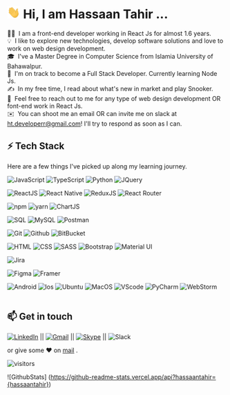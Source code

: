 # <img src="https://raw.githubusercontent.com/ABSphreak/ABSphreak/master/gifs/Hi.gif" width="30px">  Hi, I am **Hassaan Tahir** ...

👨‍💻 &nbsp;I am a front-end developer working in React Js for almost 1.6 years.\
💡 &nbsp;I like to explore new technologies, develop software solutions and love to work on web design development.\
🎓 &nbsp;I've a Master Degree in Computer Science from Islamia University of Bahawalpur.\
🌱 &nbsp;I'm on track to become a Full Stack Developer. Currently learning Node Js.\
✍️ &nbsp;In my free time, I read about what's new in market and play Snooker.\
💬 &nbsp;Feel free to reach out to me for any type of web design development OR font-end work in React Js.\
✉️ &nbsp;You can shoot me an email OR can invite me on slack at ht.developerr@gmail.com! I'll try to respond as soon as I can.
<!-- 📄 &nbsp;Please have a look at my [Résumé](https://www.adityavsingh.com/resume.html) for more details about me. I'm open to feedback and suggestions! -->

## ⚡ Tech Stack

Here are a few things I've picked up along my learning journey.


  ![JavaScript](https://img.shields.io/badge/JavaScript-F7DF1E?style=for-the-badge&logo=javascript&logoColor=black) ![TypeScript](https://img.shields.io/badge/TypeScript-007ACC?style=for-the-badge&logo=typescript&logoColor=white) ![Python](https://img.shields.io/badge/Python-3776AB?style=for-the-badge&logo=python&logoColor=white) ![JQuery](https://img.shields.io/badge/jQuery-0769AD?style=for-the-badge&logo=jquery&logoColor=white) ![]() ![]() ![]()
  
 ![ReactJS](https://img.shields.io/badge/React-20232A?style=for-the-badge&logo=react&logoColor=61DAFB) ![React Native](https://img.shields.io/badge/React_Native-20232A?style=for-the-badge&logo=react&logoColor=61DAFB) ![ReduxJS](https://img.shields.io/badge/Redux-593D88?style=for-the-badge&logo=redux&logoColor=white) ![React Router](https://img.shields.io/badge/React_Router-CA4245?style=for-the-badge&logo=react-router&logoColor=white) ![]() ![]() ![]()
 
 ![npm](https://img.shields.io/badge/npm-CB3837?style=for-the-badge&logo=npm&logoColor=white) ![yarn](https://img.shields.io/badge/Yarn-2C8EBB?style=for-the-badge&logo=yarn&logoColor=white)  ![ChartJS](https://img.shields.io/badge/Chart.js-FF6384?style=for-the-badge&logo=chartdotjs&logoColor=white) ![]() ![]()

 ![SQL](https://img.shields.io/badge/-SQL-000?style=for-the-badge&logo=MySQL&logoColor=4479A1) ![MySQL](https://img.shields.io/badge/MySQL-00000F?style=for-the-badge&logo=mysql&logoColor=white) ![Postman](https://img.shields.io/badge/Postman-FF6C37?style=for-the-badge&logo=Postman&logoColor=white) ![]() ![]() ![]()

 ![Git](https://img.shields.io/badge/git%20-%23F05033.svg?&style=for-the-badge&logo=git&logoColor=white)  ![Github](https://img.shields.io/badge/github%20-%23121011.svg?&style=for-the-badge&logo=github&logoColor=white) ![BitBucket](https://img.shields.io/badge/bitbucket%20-%230047B3.svg?&style=for-the-badge&logo=bitbucket&logoColor=white) ![]() ![]() ![]()
 
 ![HTML](https://img.shields.io/badge/HTML5-E34F26?style=for-the-badge&logo=html5&logoColor=white) ![CSS](https://img.shields.io/badge/CSS-239120?&style=for-the-badge&logo=css3&logoColor=white) ![SASS](https://img.shields.io/badge/Sass-CC6699?style=for-the-badge&logo=sass&logoColor=white) ![Bootstrap](https://img.shields.io/badge/Bootstrap-563D7C?style=for-the-badge&logo=bootstrap&logoColor=white) ![Material UI](https://img.shields.io/badge/Material--UI-0081CB?style=for-the-badge&logo=material-ui&logoColor=white) ![]() ![]() ![]()
 
 ![Jira](https://img.shields.io/badge/Jira-0052CC?style=for-the-badge&logo=Jira&logoColor=white)

  ![Figma](https://img.shields.io/badge/Figma-F24E1E?style=for-the-badge&logo=figma&logoColor=white) ![Framer](https://img.shields.io/badge/Framer-black?style=for-the-badge&logo=framer&logoColor=blue) ![]() ![]() ![]() ![]()

![Android](https://img.shields.io/badge/Android-3DDC84?style=for-the-badge&logo=android&logoColor=white) ![Ios](https://img.shields.io/badge/iOS-000000?style=for-the-badge&logo=ios&logoColor=white) ![Ubuntu](https://img.shields.io/badge/Ubuntu-E95420?style=for-the-badge&logo=ubuntu&logoColor=white) ![MacOS](https://img.shields.io/badge/mac%20os-000000?style=for-the-badge&logo=apple&logoColor=white) ![VScode](https://img.shields.io/badge/Visual_Studio_Code-0078D4?style=for-the-badge&logo=visual%20studio%20code&logoColor=white) ![PyCharm](https://img.shields.io/badge/pycharm-143?style=for-the-badge&logo=pycharm&logoColor=black&color=black&labelColor=green) ![WebStorm](https://img.shields.io/badge/phpstorm-143?style=for-the-badge&logo=phpstorm&logoColor=black&color=black&labelColor=darkorchid) ![]() ![]() ![]() ![]() ![]()


## 📫 Get in touch
[![LinkedIn](https://img.shields.io/badge/LinkedIn-0077B5?style=for-the-badge&logo=linkedin&logoColor=white)](https://in.linkedin.com/in/hassaantahirr) 
|| 
[![Gmail](https://img.shields.io/badge/Gmail-D14836?style=for-the-badge&logo=gmail&logoColor=white)](mailto:ht.developerr@gmail.com) 
|| 
[![Skype](https://img.shields.io/badge/Skype-blue?style=for-the-badge&logo=skype&logoColor=white)](https://join.skype.com/invite/xBIqoJF6HKGD) 
|| 
![Slack](https://img.shields.io/badge/Slack-4A154B?style=for-the-badge&logo=slack&logoColor=white)

 or give some ♥ on [mail](mailto:ht.developerr@gmail.com) .



![visitors](https://visitor-badge.glitch.me/badge?page_id=hassaantahir/hassaantahir)

![GithubStats] (https://github-readme-stats.vercel.app/api?hassaantahir={hassaantahir})